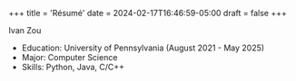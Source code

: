 +++
title = 'Résumé'
date = 2024-02-17T16:46:59-05:00
draft = false
+++

Ivan Zou
- Education: University of Pennsylvania (August 2021 - May 2025)
- Major: Computer Science
- Skills: Python, Java, C/C++